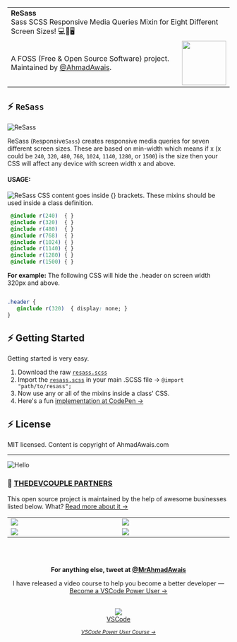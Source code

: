 <table width='100%'>
    <tr>
        <td align='left' width='100%' colspan='2'>
            <strong>ReSass</strong><br />
            Sass SCSS Responsive Media Queries Mixin for Eight Different Screen Sizes! 💻📱🖥
        </td>
    </tr>
    <tr>
        <td>
            A FOSS (Free & Open Source Software) project. Maintained by <a href='https://github.com/ahmadawais'>@AhmadAwais</a>.
        </td>
        <td align='center'>
            <a href='https://AhmadAwais.com/'>
                <img src='https://i.imgur.com/Asg4d3k.png' width='100' />
            </a>
        </td>
    </tr>
</table>

## ⚡️  `ReSass`

![ReSass](https://github.com/ahmadawais/ReSass/raw/master/ReSass.jpg)


ReSass (`Re`sponsive`Sass`) creates responsive media queries for seven different screen sizes. These are based on min-width which means if x (x could be `240`, `320`, `480`, `768`, `1024`, `1140`, `1280`, or `1500`) is the size then your CSS will affect any device with screen width x and above.

#### USAGE:
![ReSass](https://github.com/ahmadawais/ReSass/raw/master/ReSass.gif)
CSS content goes inside {} brackets. These mixins should be used inside a class definition. 

```css
 @include r(240)  { }
 @include r(320)  { }
 @include r(480)  { }
 @include r(768)  { }
 @include r(1024) { }
 @include r(1140) { }
 @include r(1280) { }
 @include r(1500) { }
```

**For example:**
The following CSS will hide the .header on screen width 320px and above.
```css

.header {
   @include r(320)  { display: none; }
}
```

## ⚡️ Getting Started

Getting started is very easy. 

1. Download the raw [`resass.scss`](https://git.io/resass)
2. Import the [`resass.scss`](/resass.scss) in your main .SCSS file → `@import "path/to/resass";`
3. Now use any or all of the mixins inside a class' CSS.
4. Here's a fun [implementation at CodePen →](https://codepen.io/ahmadawais/full/eEzpgo/)

## ⚡️ License

MIT licensed. Content is copyright of AhmadAwais.com



---
![Hello](https://on.ahmda.ws/3dea3a3b1de3/c)

### 🙌 [THEDEVCOUPLE PARTNERS](https://TheDevCouple.com/partners)

This open source project is maintained by the help of awesome businesses listed below. What? [Read more about it →](https://TheDevCouple.com/partners)

<table width='100%'>
	<tr>
		<td width='500'><a target='_blank' href='https://kinsta.com/?kaid=WMDAKYHJLNJX&utm_source=TheDevCouple&utm_medium=Partner'><img src='https://on.ahmda.ws/73cedc/c' /></a></td>
		<td width='500'><a target='_blank' href='https://ahmda.ws/USES_WPE?utm_source=TheDevCouple&utm_medium=Partner'><img src='https://on.ahmda.ws/ff40fe/c' /></a></td>
	</tr>
	<tr>
		<td width='500'><a target='_blank' href='https://mythemeshop.com/?utm_source=TheDevCouple&utm_medium=Partner'><img src='https://on.ahmda.ws/3166d9/c' /></a></td>
		<td width='500'><a target='_blank' href='https://ipapi.co/?utm_source=TheDevCouple&utm_medium=Partner'><img src='https://d2ddoduugvun08.cloudfront.net/items/1R190r2U0p3N3L0U0b2u/ip-api.png'/></a></td>
	</tr>
</table>

<br />
<br />
<p align="center">
<strong>For anything else, tweet at <a href="https://twitter.com/MrAhmadAwais/" target="_blank" rel="noopener noreferrer">@MrAhmadAwais</a></strong>
</p>

<div align="center">
	<p>I have released a video course to help you become a better developer — <a href="https://VSCode.pro/?utm_source=GitHubFOSS" target="_blank">Become a VSCode Power User →</a></p>
    <br />
  <a href="https://VSCode.pro/?utm_source=GitHubFOSS" target="_blank">
  <img src="https://raw.githubusercontent.com/ahmadawais/shades-of-purple-vscode/master/images/vscodeproPlay.jpg" /><br>VSCode</a>

  _<small><a href="https://VSCode.pro/?utm_source=GitHubFOSS" target="_blank">VSCode Power User Course →</a></small>_
</div>

